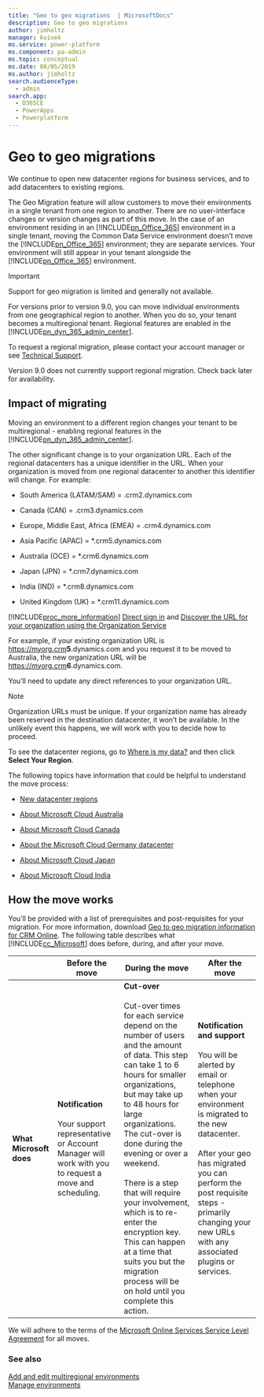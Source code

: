 ```yaml
---
title: "Geo to geo migrations  | MicrosoftDocs"
description: Geo to geo migrations
author: jimholtz
manager: kvivek
ms.service: power-platform
ms.component: pa-admin
ms.topic: conceptual
ms.date: 08/05/2019
ms.author: jimholtz
search.audienceType: 
  - admin
search.app: 
  - D365CE
  - PowerApps
  - Powerplatform
---
```

# Geo to geo migrations

We continue to open new datacenter regions for business services, and to add datacenters to existing regions.  

 The Geo Migration feature will allow customers to move their environments in a single tenant from one region to another. There are no user-interface changes or version changes as part of this move. In the case of an environment residing in an [!INCLUDE[pn_Office_365](../includes/pn-office-365.md)] environment in a single tenant, moving the Common Data Service environment doesn’t move the [!INCLUDE[pn_Office_365](../includes/pn-office-365.md)] environment; they are separate services. Your environment will still appear in your tenant alongside the [!INCLUDE[pn_Office_365](../includes/pn-office-365.md)] environment.  

> [!IMPORTANT]
> Support for geo migration is limited and generally not available.
>
>  For versions prior to version 9.0, you can move individual environments from one geographical region to another. When you do so, your tenant becomes a multiregional tenant. Regional features are enabled in the [!INCLUDE[pn_dyn_365_admin_center](../includes/pn-dyn-365-admin-center.md)].  
> 
>  To request a regional migration, please contact your account manager or  see [Technical Support](get-help-support.md).  
> 
>  Version 9.0 does not currently support regional migration. Check back later for availability. 

## Impact of migrating  
 Moving an environment to a different region changes your tenant to be multiregional - enabling regional features in the [!INCLUDE[pn_dyn_365_admin_center](../includes/pn-dyn-365-admin-center.md)].  

 The other significant change is to your organization URL. Each of the regional datacenters has a unique identifier in the URL. When your organization is moved from one regional datacenter to another this identifier will change. For example:  

-   South America (LATAM/SAM) = .crm2.dynamics.com  

-   Canada (CAN) = .crm3.dynamics.com  

-   Europe, Middle East, Africa (EMEA) = .crm4.dynamics.com  

-   Asia Pacific (APAC) = *.crm5.dynamics.com  

-   Australia (OCE) = *.crm6.dynamics.com  

-   Japan (JPN) = *.crm7.dynamics.com  

-   India (IND) = *.crm8.dynamics.com  

-   United Kingdom (UK) = *.crm11.dynamics.com  

 [!INCLUDE[proc_more_information](../includes/proc-more-information.md)] [Direct sign in](sign-in-office-365-apps.md#BKMK_directsignin) and [Discover the URL for your organization using the Organization Service](/dynamics365/customer-engagement/developer/org-service/discover-url-organization-organization-service.md)

 For example, if your existing organization URL is https://myorg.crm<strong>5</strong>.dynamics.com and you request it to be moved to Australia, the new organization URL will be https://myorg.crm<strong>6</strong>.dynamics.com.  

 You’ll need to update any direct references to your organization URL.  

> [!NOTE]
>  Organization URLs must be unique. If your organization name has already been reserved in the destination datacenter, it won’t be available. In the unlikely event this happens, we will work with you to decide how to proceed.  

 To see the datacenter regions, go to [Where is my data?](http://o365datacentermap.azurewebsites.net/) and then click **Select Your Region**.  

 The following topics have information that could be helpful to understand the move process:  

-   [New datacenter regions](new-datacenter-regions.md)  

-   [About Microsoft Cloud Australia](about-microsoft-cloud-australia.md)  

-   [About Microsoft Cloud Canada](about-microsoft-cloud-canada.md)  

-   [About the Microsoft Cloud Germany datacenter](about-microsoft-cloud-germany.md)

-   [About Microsoft Cloud Japan](about-microsoft-cloud-japan.md)  

-   [About Microsoft Cloud India](about-microsoft-cloud-india.md)  

## How the move works  
 You’ll be provided with a list of prerequisites and post-requisites for your migration. For more information, download [Geo to geo migration information for CRM Online](http://go.microsoft.com/fwlink/p/?LinkID=619083). The following table describes what [!INCLUDE[cc_Microsoft](../includes/cc-microsoft.md)] does before, during, and after your move.  


|                         |                                                         Before the move                                                          |                                                                                                                                                                                                                                                  During the move                                                                                                                                                                                                                                                  |                                                                                                                                                   After the move                                                                                                                                                   |
|-------------------------|----------------------------------------------------------------------------------------------------------------------------------|-------------------------------------------------------------------------------------------------------------------------------------------------------------------------------------------------------------------------------------------------------------------------------------------------------------------------------------------------------------------------------------------------------------------------------------------------------------------------------------------------------------------|--------------------------------------------------------------------------------------------------------------------------------------------------------------------------------------------------------------------------------------------------------------------------------------------------------------------|
| **What Microsoft does** | **Notification**<br /><br /> Your support representative or Account Manager will work with you to request a move and scheduling. | **Cut-over**<br /><br /> Cut-over times for each service depend on the number of users and the amount of data. This step can take 1 to 6 hours for smaller organizations, but may take up to 48 hours for large organizations. The cut-over is done during the evening or over a weekend.<br /><br /> There is a step that will require your involvement, which is to re-enter the encryption key. This can happen at a time that suits you but the migration process will be on hold until you complete this action. | **Notification and support**<br /><br /> You will be alerted by email or telephone when your environment is migrated to the new datacenter.<br /><br /> After your geo has migrated you can perform the post requisite steps - primarily changing your new URLs with any associated plugins or services. |

 We will adhere to the terms of the [Microsoft Online Services Service Level Agreement](http://go.microsoft.com/fwlink/p/?LinkID=523897) for all moves.  

### See also  
 [Add and edit multiregional environments](/dynamics365/customer-engagement/admin/add-edit-multiregional-instances.md)   
 [Manage environments](/dynamics365/customer-engagement/admin/manage-online-instances.md)
